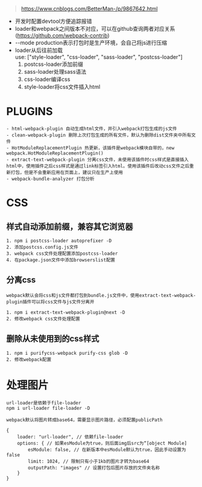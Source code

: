 > https://www.cnblogs.com/BetterMan-/p/9867642.html  

- 开发时配置devtool方便追踪报错  
- loader和webpack之间版本不对应，可以在github查询两者对应关系(https://github.com/webpack-contrib)
- --mode production表示打包时是生产环境，会自己将js进行压缩
- loader从后往前加载  
    use: ["style-loader", "css-loader", "sass-loader", "postcss-loader"]  
    1. postcss-loader添加前缀  
    2. sass-loader处理sass语法  
    3. css-loader编译css  
    4. style-loader将css文件插入html  

# PLUGINS  
    - html-webpack-plugin 自动生成html文件，并引入webpack打包生成的js文件  
    - clean-webpack-plugin 删除上次打包生成的所有文件，默认为删除dist文件夹中所有文件  
    - HotModuleReplacementPlugin 热更新，该插件是webpack模块自带的，new webpack.HotModuleReplacementPlugin()  
    - extract-text-webpack-plugin 分离css文件，未使用该插件时css样式是直接插入html中，使用插件之后css样式是通过link标签引入html。使用该插件后改动css文件之后重新打包，但是不会重新应用在页面上，建议只在生产上使用  
    - webpack-bundle-analyzer 打包分析  

# CSS    
## 样式自动添加前缀，兼容其它浏览器  
    1. npm i postcss-loader autoprefixer -D  
    2. 添加postcss.config.js文件  
    3. webpack css文件处理配置添加postcss-loader  
    4. 在package.json文件中添加browserslist配置  

## 分离css  
    webpack默认会将css和js文件都打包到bundle.js文件中，使用extract-text-webpack-plugin插件可以将css文件与js文件分离开 

    1. npm i extract-text-webpack-plugin@next -D  
    2. 修改webpack css文件处理配置  

## 删除从未使用到的css样式  
    1. npm i purifycss-webpack purify-css glob -D  
    2. 修改webpack配置  

# 处理图片  
    url-loader是依赖于file-loader  
    npm i url-loader file-loader -D  

    webpack默认将图片转成base64，需要显示图片路径，必须配置publicPath  

```
{
    loader: "url-loader", // 依赖file-loader
    options: { // 如果esModule为true，则后面img后src为“[object Module]
        esModule: false, // 在新版本中esModule默认为true，因此手动设置为false
        limit: 1024, // 限制只有小于1kb的图片才转为base64
        outputPath: "images" // 设置打包后图片存放的文件夹名称
    }
}
```
